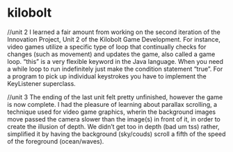 # kilobolt
//unit 2
I learned a fair amount from working on the second iteration of the Innovation Project, Unit 2 of the Kilobolt Game Development. For instance, video games utilize a specific type of loop that continually checks for changes (such as movement) and updates the game, also called a game loop. “this” is a very flexible keyword in the Java language. When you need a while loop to run indefinitely just make the condition statement “true”. For a program to pick up individual keystrokes you have to implement the KeyListener superclass.

//unit 3
The ending of the last unit felt pretty unfinished, however the game is now complete. I had the pleasure of learning about parallax scrolling, a technique used for video game graphics, wherin the background images move passed the camera slower than the image(s) in front of it, in order to create the illusion of depth. We didn’t get too in depth (bad um tss) rather, simplified it by having the background (sky/couds) scroll a fifth of the speed of the foreground (ocean/waves).
